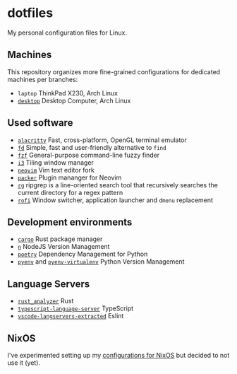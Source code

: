 # dotfiles

My personal configuration files for Linux.

## Machines

This repository organizes more fine-grained configurations for dedicated machines per branches:

* `laptop` ThinkPad X230, Arch Linux
* [`desktop`](https://github.com/adzialocha/dotfiles/compare/desktop) Desktop Computer, Arch Linux

## Used software

* [`alacritty`](https://github.com/alacritty/alacritty) Fast, cross-platform, OpenGL terminal emulator
* [`fd`](https://github.com/sharkdp/fd) Simple, fast and user-friendly alternative to `find`
* [`fzf`](https://github.com/junegunn/fzf) General-purpose command-line fuzzy finder
* [`i3`](https://github.com/i3/i3) Tiling window manager
* [`neovim`](https://github.com/neovim/neovim) Vim text editor fork
* [`packer`](https://github.com/wbthomason/packer.nvim) Plugin mananger for Neovim
* [`rg`](https://github.com/BurntSushi/ripgrep) ripgrep is a line-oriented search tool that recursively searches the current directory for a regex pattern
* [`rofi`](https://github.com/davatorium/rofi) Window switcher, application launcher and `dmenu` replacement

## Development environments

* [`cargo`](https://github.com/rust-lang/cargo/) Rust package manager
* [`n`](https://github.com/tj/n) NodeJS Version Management
* [`poetry`](https://github.com/python-poetry/poetry) Dependency Management for Python
* [`pyenv`](https://github.com/pyenv/pyenv) and [`pyenv-virtualenv`](https://github.com/pyenv/pyenv-virtualenv) Python Version Management

## Language Servers

* [`rust_analyzer`](https://github.com/rust-analyzer/rust-analyzer) Rust
* [`typescript-language-server`](https://github.com/typescript-language-server/typescript-language-server) TypeScript
* [`vscode-langservers-extracted`](https://github.com/hrsh7th/vscode-langservers-extracted) Eslint

## NixOS

I've experimented setting up my [configurations for NixOS](https://github.com/adzialocha/nix) but decided to not use it (yet).
